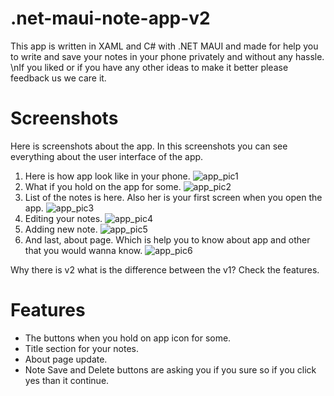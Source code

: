 # .net-maui-note-app-v2
 This app is written in XAML and C# with .NET MAUI and made for help you to write and save your notes in your phone privately and without any hassle. \nIf you liked or if you have any other ideas to make it better please feedback us we care it.
 
 # Screenshots
Here is screenshots about the app. In this screenshots you can see everything about the user interface of the app. 
1. Here is how app look like in your phone.
![app_pic1](https://github.com/emirhandemirden/.net-maui-note-app-v2/assets/95874769/a85e7770-2888-483f-994c-3c11493f6743)
2. What if you hold on the app for some.
![app_pic2](https://github.com/emirhandemirden/.net-maui-note-app-v2/assets/95874769/360ab12c-698b-4894-9842-c7ff3378cc8b)
3. List of the notes is here. Also her is your first screen when you open the app.
![app_pic3](https://github.com/emirhandemirden/.net-maui-note-app-v2/assets/95874769/5d8068b9-6c45-420d-a619-be317d6e48eb)
4. Editing your notes.
![app_pic4](https://github.com/emirhandemirden/.net-maui-note-app-v2/assets/95874769/10ca098a-54d9-45b4-991e-852d2aefdf09)
5. Adding new note.
![app_pic5](https://github.com/emirhandemirden/.net-maui-note-app-v2/assets/95874769/7db7f935-6d0c-4d84-93fe-685b8ac19703)
6. And last, about page. Which is help you to know about app and other that you would wanna know.
![app_pic6](https://github.com/emirhandemirden/.net-maui-note-app-v2/assets/95874769/3f1b57ab-e792-437b-b86a-3561427436aa)

Why there is v2 what is the difference between the v1? Check the features.
# Features
* The buttons when you hold on app icon for some.
* Title section for your notes.
* About page update.
* Note Save and Delete buttons are asking you if you sure so if you click yes than it continue.
